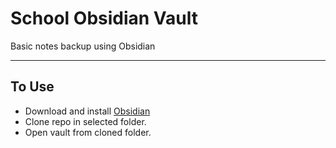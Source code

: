 # School Obsidian Vault

 Basic notes backup using Obsidian

 ---
 ## To Use
 - Download and install [Obsidian](https://obsidian.md/) 
 - Clone repo in selected folder.
 - Open vault from cloned folder.


